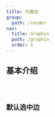 ```yaml
---
title: 内置边
group:
  path: /render
nav:
  title: Graphin
  path: /graphin
  order: 1
---
```


## 基本介绍

<code src='./demos/edge.tsx'>

## 默认选中边

<code src='./demos/selected-edge.tsx'>
